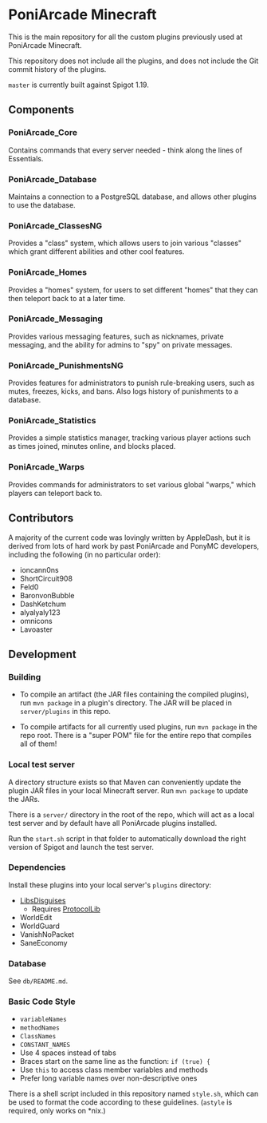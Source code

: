 PoniArcade Minecraft
====================

This is the main repository for all the custom plugins previously used at PoniArcade Minecraft.

This repository does not include all the plugins, and does not include the Git commit history of the plugins.

`master` is currently built against Spigot 1.19.

Components
----------

### PoniArcade_Core
Contains commands that every server needed - think along the lines of Essentials.

### PoniArcade_Database
Maintains a connection to a PostgreSQL database, and allows other plugins to use the database.

### PoniArcade_ClassesNG
Provides a "class" system, which allows users to join various "classes" which grant different abilities and other cool features.

### PoniArcade_Homes
Provides a "homes" system, for users to set different "homes" that they can then teleport back to at a later time.

### PoniArcade_Messaging
Provides various messaging features, such as nicknames, private messaging, and the ability for admins to "spy" on private messages.

### PoniArcade_PunishmentsNG
Provides features for administrators to punish rule-breaking users, such as mutes, freezes, kicks, and bans. Also logs history of punishments to a database.

### PoniArcade_Statistics
Provides a simple statistics manager, tracking various player actions such as times joined, minutes online, and blocks placed.

### PoniArcade_Warps
Provides commands for administrators to set various global "warps," which players can teleport back to.

Contributors
--------------------

A majority of the current code was lovingly written by AppleDash, but it is derived from lots of hard work by past PoniArcade and PonyMC developers, including the following (in no particular order):

* ioncann0ns
* ShortCircuit908
* Feld0
* BaronvonBubble
* DashKetchum
* alyalyaly123
* omnicons
* Lavoaster


Development
------------

### Building

* To compile an artifact (the JAR files containing the compiled plugins), run `mvn package` in a plugin's directory.
  The JAR will be placed in `server/plugins` in this repo.

* To compile artifacts for all currently used plugins, run `mvn package` in the repo root.
  There is a "super POM" file for the entire repo that compiles all of them!

### Local test server

A directory structure exists so that Maven can conveniently update the plugin
JAR files in your local Minecraft server. Run `mvn package` to update the JARs.

There is a `server/` directory in the root of the repo, which will act as a local test server and by default have all PoniArcade plugins installed.

Run the `start.sh` script in that folder to automatically download the right version of Spigot and launch the test server.

### Dependencies

Install these plugins into your local server's `plugins` directory:

* [LibsDisguises](http://ci.md-5.net/job/LibsDisguises/)
    * Requires [ProtocolLib](http://assets.comphenix.net/job/ProtocolLib/)
* WorldEdit
* WorldGuard
* VanishNoPacket
* SaneEconomy

### Database
See `db/README.md`. 

### Basic Code Style
* `variableNames`
* `methodNames`
* `ClassNames`
* `CONSTANT_NAMES`
* Use 4 spaces instead of tabs
* Braces start on the same line as the function: `if (true) {`
* Use `this` to access class member variables and methods
* Prefer long variable names over non-descriptive ones

There is a shell script included in this repository named `style.sh`, which can be used to format the code according to these guidelines. (`astyle` is required, only works on *nix.)

